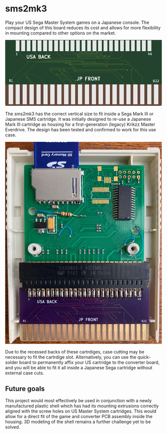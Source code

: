 # sms2mk3

Play your US Sega Master System games on a Japanese console. 
The compact design of this board reduces its cost and allows for more flexibility in mounting compared to other options on the market.

![front](pcbfront.png)


The sms2mk3 has the correct vertical size to fit inside a Sega Mark III or Japanese SMS cartridge. It was initially designed to re-use a Japanese Mark III cartridge as housing for a first-generation (legacy) Krikzz Master Everdrive. The design has been tested and confirmed to work for this use case.


![mounted in housing](everdrive.jpg)


Due to the recessed backs of these cartrdiges, case cutting may be necessary to fit the cartrdige slot. Alternatively, you can use the quick-solder board to permanently affix your US cartridge to the converter board, and you will be able to fit it all inside a Japanese Sega cartridge without external case cuts.

## Future goals

This project would most effectively be used in conjunction with a newly manufactured plastic shell which has had its mounting extrusions correctly aligned with the screw holes on US Master System cartridges. This would allow for a direct fit of the game and converter PCB assembly inside the housing. 3D modeling of the shell remains a further challenge yet to be solved.
